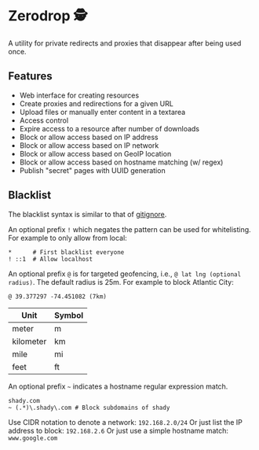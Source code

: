 # Zerodrop 🕵️

A utility for private redirects and proxies that disappear after being used once. 

## Features

* Web interface for creating resources
* Create proxies and redirections for a given URL
* Upload files or manually enter content in a textarea
* Access control
* Expire access to a resource after number of downloads
* Block or allow access based on IP address
* Block or allow access based on IP network
* Block or allow access based on GeoIP location
* Block or allow access based on hostname matching (w/ regex)
* Publish "secret" pages with UUID generation

## Blacklist

The blacklist syntax is similar to that of [gitignore][1].

An optional prefix `!` which negates the pattern can be used for whitelisting. For example to only allow from local:

```
*      # First blacklist everyone
! ::1  # Allow localhost
```

An optional prefix `@` is for targeted geofencing, i.e., `@ lat lng (optional radius)`. The default radius is 25m. For example to block Atlantic City:

```
@ 39.377297 -74.451082 (7km)
```

| Unit      | Symbol |
| --------- | ------ |
| meter     | m      |
| kilometer | km     |
| mile      | mi     |
| feet      | ft     |

An optional prefix `~` indicates a hostname regular expression match.

```
shady.com
~ (.*)\.shady\.com # Block subdomains of shady
```

Use CIDR notation to denote a network: `192.168.2.0/24`
Or just list the IP address to block: `192.168.2.6`
Or just use a simple hostname match: `www.google.com`

[1]: https://git-scm.com/docs/gitignore

